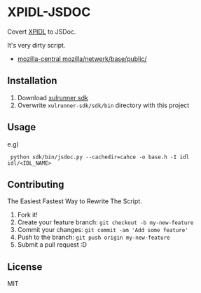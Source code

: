 # XPIDL-JSDOC

Covert [XPIDL](https://developer.mozilla.org/en-US/docs/XPIDL "XPIDL") to JSDoc.

It's very dirty script.

* [mozilla-central mozilla/netwerk/base/public/](http://mxr.mozilla.org/mozilla-central/source/netwerk/base/public/ "mozilla-central mozilla/netwerk/base/public/")

## Installation

1. Download [xulrunner sdk](http://ftp.mozilla.org/pub/mozilla.org/xulrunner/releases/ "Index of /pub/mozilla.org/xulrunner/releases")
2. Overwrite ``xulrunner-sdk/sdk/bin`` directory with this project

## Usage

e.g)

	 python sdk/bin/jsdoc.py --cachedir=cahce -o base.h -I idl idl/<IDL_NAME>


## Contributing

The Easiest Fastest Way to Rewrite The Script.

1. Fork it!
2. Create your feature branch: `git checkout -b my-new-feature`
3. Commit your changes: `git commit -am 'Add some feature'`
4. Push to the branch: `git push origin my-new-feature`
5. Submit a pull request :D

## License

MIT